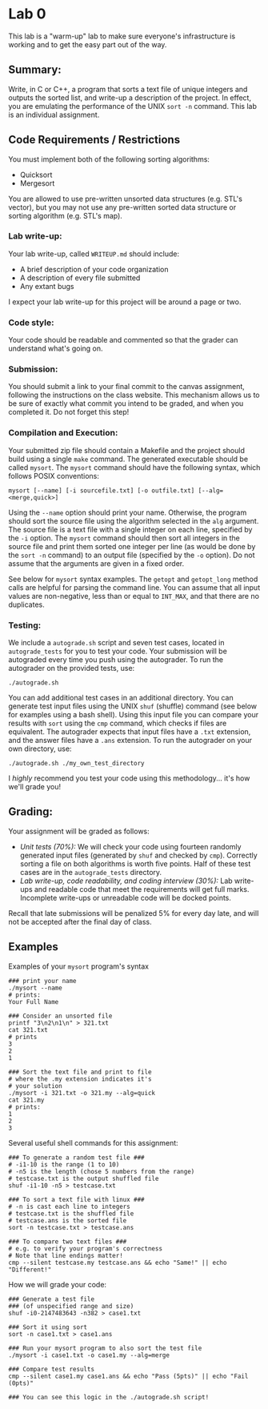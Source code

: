 # Lab 0


This lab is a "warm-up" lab to make sure everyone's infrastructure is working and to get the easy part out of the way.  

## Summary:
Write, in C or C++, a program that sorts a text file of unique integers and outputs the sorted list, and write-up a description of the project. In effect, you are emulating the performance of the UNIX `sort -n` command.  This lab is an individual assignment.

## Code Requirements / Restrictions
You must implement both of the following sorting algorithms:
* Quicksort
* Mergesort

You are allowed to use pre-written unsorted data structures (e.g. STL's vector), but you may not use any pre-written sorted data structure or sorting algorithm (e.g. STL's map).

### Lab write-up:
Your lab write-up, called `WRITEUP.md` should include:
* A brief description of your code organization
* A description of every file submitted
* Any extant bugs

I expect your lab write-up for this project will be around a page or two.

### Code style:
Your code should be readable and commented so that the grader can understand what's going on.

### Submission:
You should submit a link to your final commit to the canvas assignment, following the instructions on the class website.  This mechanism allows us to be sure of exactly what commit you intend to be graded, and when you completed it.  Do not forget this step!

### Compilation and Execution:
Your submitted zip file should contain a Makefile and the project should build using a single `make` command.  The generated executable should be called `mysort`.  The `mysort` command should have the following syntax, which follows POSIX conventions:

`mysort [--name] [-i sourcefile.txt] [-o outfile.txt] [--alg=<merge,quick>]`

Using the `--name` option should print your name.  Otherwise, the program should sort the source file using the algorithm selected in the `alg` argument.  The source file is a text file with a single integer on each line, specified by the `-i` option.  The `mysort` command should then sort all integers in the source file and print them sorted one integer per line (as would be done by the `sort -n` command) to an output file (specified by the `-o` option).  Do not assume that the arguments are given in a fixed order.

See below for `mysort` syntax examples.  The `getopt` and `getopt_long` method calls are helpful for parsing the command line. You can assume that all input values are non-negative, less than or equal to `INT_MAX`, and that there are no duplicates.

### Testing:
We include a `autograde.sh` script and seven test cases, located in `autograde_tests` for you to test your code.  Your submission will be autograded every time you push using the autograder.  To run the autograder on the provided tests, use:

`./autograde.sh`

You can add additional test cases in an additional directory.  You can generate test input files using the UNIX `shuf` (shuffle) command (see below for examples using a bash shell).  Using this input file you can compare your results with `sort` using the `cmp` command, which checks if files are equivalent.  The autograder expects that input files have a `.txt` extension, and the answer files have a `.ans` extension. To run the autograder on your own directory, use:

`./autograde.sh ./my_own_test_directory`

I _highly_ recommend you test your code using this methodology... it's how we'll grade you!



## Grading:
Your assignment will be graded as follows:
* *Unit tests (70%):*
We will check your code using fourteen randomly generated input files (generated by `shuf` and checked by `cmp`).  Correctly sorting a file on both algorithms is worth five points.  Half of these test cases are in the `autograde_tests` directory.
* *Lab write-up, code readability, and coding interview (30%):* 
Lab write-ups and readable code that meet the requirements will get full marks. Incomplete write-ups or unreadable code will be docked points.

Recall that late submissions will be penalized 5% for every day late, and will not be accepted after the final day of class.

## Examples

Examples of your `mysort` program's syntax
```
### print your name
./mysort --name
# prints:
Your Full Name

### Consider an unsorted file
printf "3\n2\n1\n" > 321.txt
cat 321.txt
# prints
3
2
1

### Sort the text file and print to file
# where the .my extension indicates it's
# your solution
./mysort -i 321.txt -o 321.my --alg=quick
cat 321.my
# prints:
1
2
3
```

Several useful shell commands for this assignment:
```
### To generate a random test file ###
# -i1-10 is the range (1 to 10)
# -n5 is the length (chose 5 numbers from the range)
# testcase.txt is the output shuffled file
shuf -i1-10 -n5 > testcase.txt

### To sort a text file with linux ###
# -n is cast each line to integers
# testcase.txt is the shuffled file
# testcase.ans is the sorted file
sort -n testcase.txt > testcase.ans

### To compare two text files ###
# e.g. to verify your program's correctness
# Note that line endings matter!
cmp --silent testcase.my testcase.ans && echo "Same!" || echo "Different!"
```


How we will grade your code:
```
### Generate a test file
### (of unspecified range and size)
shuf -i0-2147483643 -n382 > case1.txt

### Sort it using sort
sort -n case1.txt > case1.ans

### Run your mysort program to also sort the test file
./mysort -i case1.txt -o case1.my --alg=merge

### Compare test results
cmp --silent case1.my case1.ans && echo "Pass (5pts)" || echo "Fail (0pts)"

### You can see this logic in the ./autograde.sh script!
```
